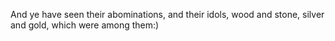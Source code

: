 And ye have seen their abominations, and their idols, wood and stone, silver and gold, which were among them:)
